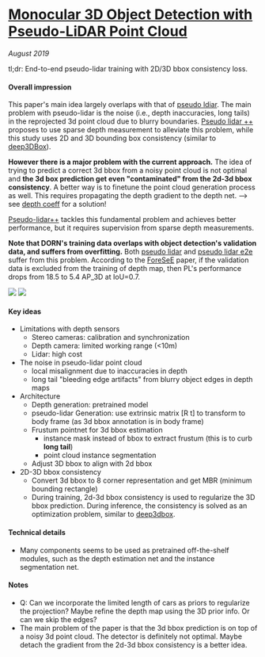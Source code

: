 #  [Monocular 3D Object Detection with Pseudo-LiDAR Point Cloud](https://arxiv.org/abs/1903.09847)

_August 2019_

tl;dr: End-to-end pseudo-lidar training with 2D/3D bbox consistency loss.

#### Overall impression
This paper's main idea largely overlaps with that of [pseudo ldiar](pseudo_lidar.md). The main problem with pseudo-lidar is the noise (i.e., depth inaccuracies, long tails) in the reprojected 3d point cloud due to blurry boundaries. [Pseudo lidar ++](pseudo_lidar++.md) proposes to use sparse depth measurement to alleviate this problem, while this study uses 2D and 3D bounding box consistency (similar to [deep3DBox](deep3dbox.md)).

**However there is a major problem with the current approach.** The idea of trying to predict a correct 3d bbox from a noisy point cloud is not optimal and **the 3d box prediction get even "contaminated" from the 2d-3d bbox consistency**. A better way is to finetune the point cloud generation process as well. This requires propagating the depth gradient to the depth net. --> see [depth coeff](depth_coeff.md) for a solution!

[Pseudo-lidar++](pseudo-lidar) tackles this fundamental problem and achieves better performance, but it requires supervision from sparse depth measurements.


**Note that DORN's training data overlaps with object detection's validation data, and suffers from overfitting.** Both [pseudo lidar](pseudo_lidar.md) and [pseudo lidar e2e](pseudo_lidar_e2e.md) suffer from this problem. According to the [ForeSeE](foresee_mono3dod.md) paper, if the validation data is excluded from the training of depth map, then PL's performance drops from 18.5 to 5.4 AP_3D at IoU=0.7.

![](../assets/images/pseudo_lidar.png)
![](../assets/images/foresee.png)

#### Key ideas
- Limitations with depth sensors 
	- Stereo cameras: calibration and synchronization
	- Depth camera: limited working range (<10m)
	- Lidar: high cost
- The noise in pseudo-lidar point cloud
	- local misalignment due to inaccuracies in depth
	- long tail "bleeding edge artifacts" from blurry object edges in depth maps 
- Architecture
	- Depth generation: pretrained model
	- pseudo-lidar Generation: use extrinsic matrix [R t] to transform to body frame (as 3d bbox annotation is in body frame)
	- Frustum pointnet for 3d bbox estimation
		- instance mask instead of bbox to extract frustum (this is to curb **long tail**)
		- point cloud instance segmentation
	- Adjust 3D bbox to align with 2d bbox
- 2D-3D bbox consistency
	- Convert 3d bbox to 8 corner representation and get MBR (minimum bounding rectangle)
	- During training, 2d-3d bbox consistency is used to regularize the 3D bbox prediction. During inference, the consistency is solved as an optimization problem, similar to [deep3dbox](deep3dbox.md).


#### Technical details
- Many components seems to be used as pretrained off-the-shelf modules, such as the depth estimation net and the instance segmentation net. 

#### Notes
- Q: Can we incorporate the limited length of cars as priors to regularize the projection? Maybe refine the depth map using the 3D prior info. Or can we skip the edges?
- The main problem of the paper is that the 3d bbox prediction is on top of a noisy 3d point cloud. The detector is definitely not optimal. Maybe detach the gradient from the 2d-3d bbox consistency is a better idea.

